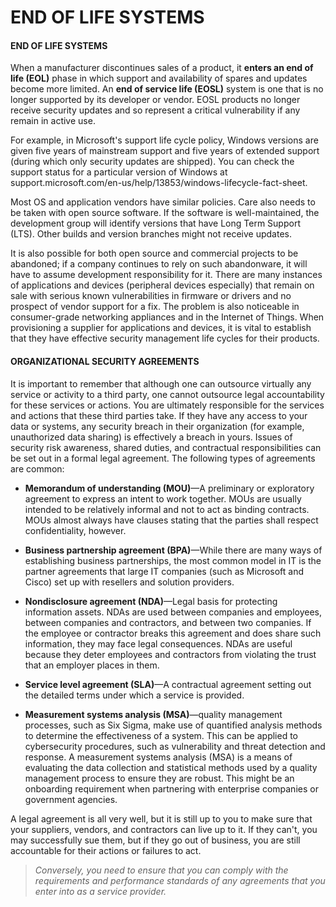 # END OF LIFE SYSTEMS

#### END OF LIFE SYSTEMS

When a manufacturer discontinues sales of a product, it **enters an end of life (EOL)** phase in which support and availability of spares and updates become more limited. An **end of service life (EOSL)** system is one that is no longer supported by its developer or vendor. EOSL products no longer receive security updates and so represent a critical vulnerability if any remain in active use.

For example, in Microsoft's support life cycle policy, Windows versions are given five years of mainstream support and five years of extended support (during which only security updates are shipped). You can check the support status for a particular version of Windows at support.microsoft.com/en-us/help/13853/windows-lifecycle-fact-sheet.

Most OS and application vendors have similar policies. Care also needs to be taken with open source software. If the software is well-maintained, the development group will identify versions that have Long Term Support (LTS). Other builds and version branches might not receive updates.

It is also possible for both open source and commercial projects to be abandoned; if a company continues to rely on such abandonware, it will have to assume development responsibility for it. There are many instances of applications and devices (peripheral devices especially) that remain on sale with serious known vulnerabilities in firmware or drivers and no prospect of vendor support for a fix. The problem is also noticeable in consumer-grade networking appliances and in the Internet of Things. When provisioning a supplier for applications and devices, it is vital to establish that they have effective security management life cycles for their products.

#### ORGANIZATIONAL SECURITY AGREEMENTS

It is important to remember that although one can outsource virtually any service or activity to a third party, one cannot outsource legal accountability for these services or actions. You are ultimately responsible for the services and actions that these third parties take. If they have any access to your data or systems, any security breach in their organization (for example, unauthorized data sharing) is effectively a breach in yours. Issues of security risk awareness, shared duties, and contractual responsibilities can be set out in a formal legal agreement. The following types of agreements are common:

-   **Memorandum of understanding (MOU)**—A preliminary or exploratory agreement to express an intent to work together. MOUs are usually intended to be relatively informal and not to act as binding contracts. MOUs almost always have clauses stating that the parties shall respect confidentiality, however.
  
-   **Business partnership agreement (BPA)**—While there are many ways of establishing business partnerships, the most common model in IT is the partner agreements that large IT companies (such as Microsoft and Cisco) set up with resellers and solution providers.
  
-   **Nondisclosure agreement (NDA)**—Legal basis for protecting information assets. NDAs are used between companies and employees, between companies and contractors, and between two companies. If the employee or contractor breaks this agreement and does share such information, they may face legal consequences. NDAs are useful because they deter employees and contractors from violating the trust that an employer places in them.
  
-   **Service level agreement (SLA)**—A contractual agreement setting out the detailed terms under which a service is provided.
  
-   **Measurement systems analysis (MSA)**—quality management processes, such as Six Sigma, make use of quantified analysis methods to determine the effectiveness of a system. This can be applied to cybersecurity procedures, such as vulnerability and threat detection and response. A measurement systems analysis (MSA) is a means of evaluating the data collection and statistical methods used by a quality management process to ensure they are robust. This might be an onboarding requirement when partnering with enterprise companies or government agencies.
  

A legal agreement is all very well, but it is still up to you to make sure that your suppliers, vendors, and contractors can live up to it. If they can't, you may successfully sue them, but if they go out of business, you are still accountable for their actions or failures to act.

> _Conversely, you need to ensure that you can comply with the requirements and performance standards of any agreements that you enter into as a service provider._